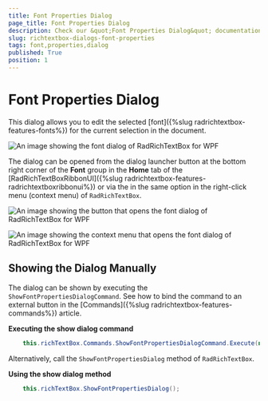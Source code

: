 ```yaml
---
title: Font Properties Dialog
page_title: Font Properties Dialog
description: Check our &quot;Font Properties Dialog&quot; documentation article for the RadRichTextBox WPF control.
slug: richtextbox-dialogs-font-properties
tags: font,properties,dialog
published: True
position: 1
---
```


# Font Properties Dialog

This dialog allows you to edit the selected [font]({%slug radrichtextbox-features-fonts%}) for the current selection in the document.

![An image showing the font dialog of RadRichTextBox for WPF](images/richtextbox-dialogs-font-properties-0.png)

The dialog can be opened from the dialog launcher button at the bottom right corner of the __Font__ group in the __Home__ tab of the [RadRichTextBoxRibbonUI]({%slug radrichtextbox-features-radrichtextboxribbonui%}) or via the in the same option in the right-click menu (context menu) of `RadRichTextBox`.

![An image showing the button that opens the font dialog of RadRichTextBox for WPF](images/richtextbox-dialogs-font-properties-1.png)

![An image showing the context menu that opens the font dialog of RadRichTextBox for WPF](images/richtextbox-dialogs-font-properties-2.png)

## Showing the Dialog Manually

The dialog can be shown by executing the `ShowFontPropertiesDialogCommand`. See how to bind the command to an external button in the [Commands]({%slug radrichtextbox-features-commands%}) article.

__Executing the show dialog command__
```C#
	this.richTextBox.Commands.ShowFontPropertiesDialogCommand.Execute(null);
```

Alternatively, call the `ShowFontPropertiesDialog` method of `RadRichTextBox`.

__Using the show dialog method__
```C#
	this.richTextBox.ShowFontPropertiesDialog();
```